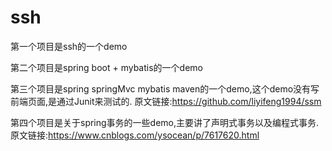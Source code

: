 # ssh

第一个项目是ssh的一个demo

第二个项目是spring boot + mybatis的一个demo

第三个项目是spring springMvc mybatis maven的一个demo,这个demo没有写前端页面,是通过Junit来测试的.
原文链接:https://github.com/liyifeng1994/ssm

第四个项目是关于spring事务的一些demo,主要讲了声明式事务以及编程式事务.
原文链接:https://www.cnblogs.com/ysocean/p/7617620.html
